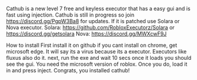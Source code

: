 Cathub is a new level 7 free and keyless executor that has a easy gui and is fast using injection.
Cathub is still in progress so join https://discord.gg/PgpW3Ba8 for updates.
If it is patched use Solara or Nova executor.
Solara: https://github.com/RobloxExecutorz/Solara or https://discord.gg/getsolara
Nova: https://discord.gg/MWXcwF9J


How to install
First install it on github
if you cant install on chrome, get microsoft edge. It will say its a virus because its a executor. Executors like fluxus also do it.
next, run the exe and wait 10 secs
once it loads you should see the gui. You need the microsoft version of roblox.
Once you do, load it in and press inject.
Congrats, you installed cathub!
